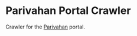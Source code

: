 # Parivahan Portal Crawler

Crawler for the [Parivahan](https://parivahan.gov.in "Parivahan by GoI") portal.
